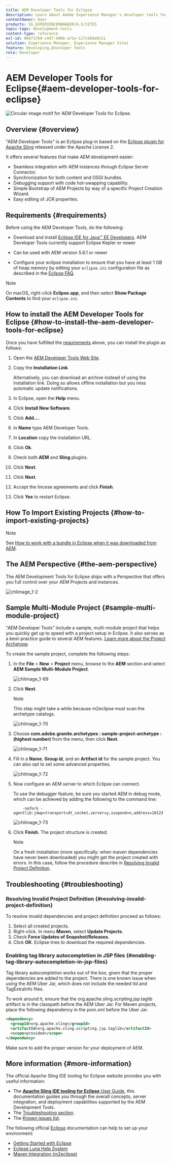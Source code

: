 ```yaml
---
title: AEM Developer Tools for Eclipse
description: Learn about Adobe Experience Manager's developer tools for Eclipse.
contentOwner: User
products: SG_EXPERIENCEMANAGER/6.5/SITES
topic-tags: development-tools
content-type: reference
exl-id: 00473769-c447-4966-a71e-117c669e0151
solution: Experience Manager, Experience Manager Sites
feature: Developing,Developer Tools
role: Developer
---
```

# AEM Developer Tools for Eclipse{#aem-developer-tools-for-eclipse}

 ![Circular image motif for AEM Developer Tools for Eclipse.](do-not-localize/chlimage_1-9.png)

## Overview {#overview}

"AEM Developer Tools" is an Eclipse plug-in based on the [Eclipse plugin for Apache Sling](https://sling.apache.org/documentation/development/ide-tooling.html) released under the Apache License 2.

It offers several features that make AEM development easier:

* Seamless integration with AEM instances through Eclipse Server Connector.
* Synchronization for both content and OSGI bundles.
* Debugging support with code hot-swapping capability.
* Simple Bootstrap of AEM Projects by way of a specific Project Creation Wizard.
* Easy editing of JCR properties.

## Requirements {#requirements}

Before using the AEM Developer Tools, do the following:

* Download and install [Eclipse IDE for Java&trade; EE Developers](https://www.eclipse.org/downloads/packages/release/luna/r/eclipse-ide-java-ee-developers). AEM Developer Tools currently support Eclipse Kepler or newer

* Can be used with AEM version 5.6.1 or newer
* Configure your eclipse installation to ensure that you have at least 1 GB of heap memory by editing your `eclipse.ini` configuration file as described in the [Eclipse FAQ](https://wiki.eclipse.org/FAQ_How_do_I_increase_the_heap_size_available_to_Eclipse%3F).

>[!NOTE]
>
>On macOS, right-click **Eclipse.app**, and then select **Show Package Contents** to find your `eclipse.ini`.

## How to install the AEM Developer Tools for Eclipse {#how-to-install-the-aem-developer-tools-for-eclipse}

Once you have fulfilled the [requirements](#requirements) above, you can install the plugin as follows:

1. Open the [AEM Developer Tools Web Site](https://eclipse.adobe.com/).

1. Copy the **Installation Link**.

   Alternatively, you can download an archive instead of using the installation link. Doing so allows offline installation but you miss automatic update notifications.

1. In Eclipse, open the **Help** menu.
1. Click **Install New Software**.
1. Click **Add...**.
1. In **Name** type AEM Developer Tools.
1. In **Location** copy the installation URL.
1. Click **Ok**.
1. Check both **AEM** and **Sling** plugins.
1. Click **Next**.
1. Click **Next**.
1. Accept the lincese agreements and click **Finish**.
1. Click **Yes** to restart Eclipse.

## How To Import Existing Projects {#how-to-import-existing-projects}

>[!NOTE]
>
>See [How to work with a bundle in Eclipse when it was downloaded from AEM](https://stackoverflow.com/questions/29699726/how-to-work-with-a-bundle-in-eclipse-when-it-was-downloaded-from-aem/29705407#29705407).

## The AEM Perspective {#the-aem-perspective}

The AEM Development Tools for Eclipse ships with a Perspective that offers you full control over your AEM Projects and instances.

![chlimage_1-2](assets/chlimage_1-2a.jpeg)

## Sample Multi-Module Project {#sample-multi-module-project}

"AEM Developer Tools" include a sample, multi-module project that helps you quickly get up to speed with a project setup in Eclipse. It also serves as a best-practice guide to several AEM features. [Learn more about the Project Archetype](https://github.com/adobe/aem-project-archetype).

To create the sample project, complete the following steps:

1. In the **File** &gt; **New** &gt; **Project** menu, browse to the **AEM** section and select **AEM Sample Multi-Module Project**.

   ![chlimage_1-69](assets/chlimage_1-69a.png)

1. Click **Next**.

   >[!NOTE]
   >
   >This step might take a while because m2eclipse must scan the archetype catalogs.

   ![chlimage_1-70](assets/chlimage_1-70a.png)

1. Choose **com.adobe.granite.archetypes : sample-project-archetype : (highest number)** from the menu, then click **Next**.

   ![chlimage_1-71](assets/chlimage_1-71a.png)

1. Fill in a **Name**, **Group id**, and an **Artifact id** for the sample project. You can also opt to set some advanced properties.

   ![chlimage_1-72](assets/chlimage_1-72a.png)

1. Now configure an AEM server to which Eclipse can connect.

   To use the debugger feature, be sure you started AEM in debug mode, which can be achieved by adding the following to the command line:

   ```
       -nofork -agentlib:jdwp=transport=dt_socket,server=y,suspend=n,address=10123
   ```

   ![chlimage_1-73](assets/chlimage_1-73a.png)

1. Click **Finish**. The project structure is created.

   >[!NOTE]
   >
   >On a fresh installation (more specifically: when maven dependencies have never been downloaded) you might get the project created with errors. In this case, follow the procedure describe in [Resolving Invalid Project Definition](#resolving-invalid-project-definition).

## Troubleshooting {#troubleshooting}

### Resolving Invalid Project Definition {#resolving-invalid-project-definition}

To resolve invalid dependencies and project definition proceed as follows:

1. Select all created projects.
1. Right-click. In menu **Maven**, select **Update Projects**.
1. Check **Force Updates of Snapshot/Releases**.
1. Click **OK**. Eclipse tries to download the required dependencies.

### Enabling tag library autocompletion in JSP files {#enabling-tag-library-autocompletion-in-jsp-files}

Tag library autocompletion works out of the box, given that the proper dependencies are added to the project. There is one known issue when using the AEM Uber Jar, which does not include the needed tld and TagExtraInfo files.

To work around it, ensure that the org.apache.sling.scripting.jsp.taglib artifact is in the classpath before the AEM Uber Jar. For Maven projects, place the following dependency in the pom.xml before the Uber Jar.

```xml
<dependency>
  <groupId>org.apache.sling</groupId>
  <artifactId>org.apache.sling.scripting.jsp.taglib</artifactId>
  <scope>provided</scope>
</dependency>

```

Make sure to add the proper version for your deployment of AEM.

## More information {#more-information}

The official Apache Sling IDE tooling for Eclipse website provides you with useful information:

* The [**Apache Sling IDE tooling for Eclipse** User Guide](https://sling.apache.org/documentation/development/ide-tooling.html), this documentation guides you through the overall concepts, server integration, and deployment capabilities supported by the AEM Development Tools.
* The [Troubleshooting section](https://sling.apache.org/documentation/development/ide-tooling.html#troubleshooting).
* The [Known issues list](https://sling.apache.org/documentation/development/ide-tooling.html#known-issues).

The following official [Eclipse](https://www.eclipse.org/) documentation can help to set up your environment:

* [Getting Started with Eclipse](https://eclipseide.org/getting-started/)
* [Eclipse Luna Help System](https://help.eclipse.org/latest/index.jsp)
* [Maven Integration (m2eclipse)](https://www.eclipse.org/m2e/)
